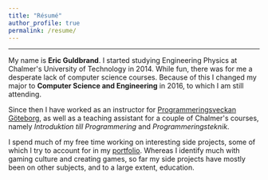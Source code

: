 ```yaml
---
title: "Résumé"
author_profile: true
permalink: /resume/
---
```


---

My name is **Eric Guldbrand**. I started studying Engineering Physics at Chalmer's University of Technology in 2014. While fun, there was for me a desperate lack of computer science courses. Because of this I changed my major to **Computer Science and Engineering** in 2016, to which I am still attending.

Since then I have worked as an instructor for [Programmeringsveckan Göteborg](http://programmeringsveckan.se), as well as a teaching assistant for a couple of Chalmer's courses, namely *Introduktion till Programmering* and *Programmeringsteknik*.

I spend much of my free time working on interesting side projects, some of which I try to account for in my [portfolio](/portfolio/). Whereas I identify much with gaming culture and creating games, so far my side projects have mostly been on other subjects, and to a large extent, education.